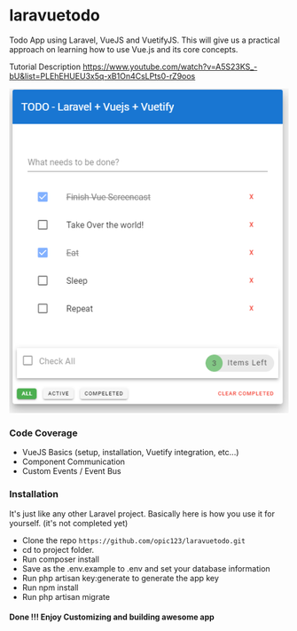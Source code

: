 # laravuetodo

Todo App using Laravel, VueJS and VuetifyJS. This will give us a practical approach on learning how to use Vue.js and its core concepts.

Tutorial Description
https://www.youtube.com/watch?v=A5S23KS_-bU&list=PLEhEHUEU3x5q-xB1On4CsLPts0-rZ9oos

<img src="https://github.com/opic123/laravuetodo/blob/dev/public/images/Cover.PNG" />

### Code Coverage
* VueJS Basics (setup, installation, Vuetify integration, etc...)
* Component Communication
* Custom Events / Event Bus

### Installation
It's just like any other Laravel project. Basically here is how you use it for yourself. (it's not completed yet)

* Clone the repo `https://github.com/opic123/laravuetodo.git`
* cd to project folder.
* Run composer install
* Save as the .env.example to .env and set your database information
* Run php artisan key:generate to generate the app key
* Run npm install
* Run php artisan migrate

#### Done !!! Enjoy Customizing and building awesome app